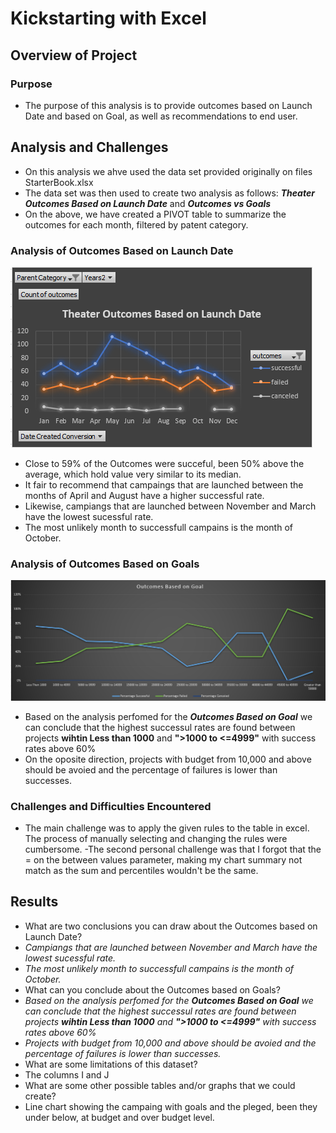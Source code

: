 # Kickstarting with Excel

## Overview of Project

### Purpose
- The purpose of this analysis is to provide outcomes based on Launch Date and based on Goal, as well as recommendations to end user.
## Analysis and Challenges
- On this analysis we ahve used the data set provided originally on files StarterBook.xlsx
- The data set was then used to create two analysis as follows: ***Theater Outcomes Based on Launch Date*** and ***Outcomes vs Goals***
- On the above, we have created a PIVOT table to summarize the outcomes for each month, filtered by patent category.
### Analysis of Outcomes Based on Launch Date
![](https://github.com/fgoulartsalomao/kickstarter-analysis/blob/main/resources/Theater_Outcomes_vs_Launch.png)
- Close to 59% of the Outcomes were succeful, been 50% above the average, which hold value very similar to its median.
- It fair to recommend that campaings that are launched between the months of April and August have a higher successful rate.
- Likewise, campiangs that are launched between November and March have the lowest sucessful rate.
- The most unlikely month to successfull campains is the month of October. 
### Analysis of Outcomes Based on Goals
![](https://github.com/fgoulartsalomao/kickstarter-analysis/blob/main/resources/Outcomes_vs_Goals.png)
- Based on the analysis perfomed for the ***Outcomes Based on Goal*** we can conclude that the highest successul rates are found between projects **wihtin Less than 1000** and **">1000 to <=4999"** with success rates above 60%
- On the oposite direction, projects with budget from 10,000 and above should be avoied and the percentage of failures is lower than successes.
### Challenges and Difficulties Encountered
- The main challenge was to apply the given rules to the table in excel. The process of manually selecting and changing the rules were cumbersome.
-The second personal challenge was that I forgot that the = on the between values parameter, making my chart summary not match as the sum and percentiles wouldn't be the same.
## Results

- What are two conclusions you can draw about the Outcomes based on Launch Date?
- *Campiangs that are launched between November and March have the lowest sucessful rate.*
- *The most unlikely month to successfull campains is the month of October.*
- What can you conclude about the Outcomes based on Goals?
- *Based on the analysis perfomed for the ***Outcomes Based on Goal*** we can conclude that the highest successul rates are found between projects **wihtin Less than 1000** and **">1000 to <=4999"** with success rates above 60%*
- *Projects with budget from 10,000 and above should be avoied and the percentage of failures is lower than successes.*
- What are some limitations of this dataset?
- The columns I and J
- What are some other possible tables and/or graphs that we could create?
- Line chart showing the campaing with goals and the pleged, been they under below, at budget and over budget level.